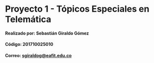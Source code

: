 # Proyecto 1 - Tópicos Especiales en Telemática

#### Realizado por: Sebastián Giraldo Gómez
#### Código: 201710025010
#### Correo: sgiraldog@eafit.edu.co





